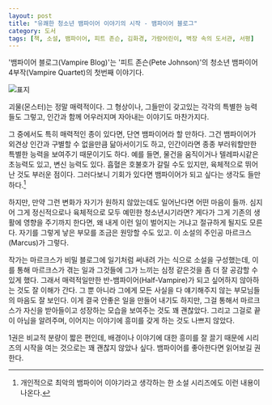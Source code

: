 ```yaml
---
layout: post
title: "유쾌한 청소년 뱀파이어 이야기의 시작 - 뱀파이어 블로그"
category: 도서
tags: [책, 소설, 뱀파이어, 피트 존슨, 김화경, 가람어린이, 벽장 속의 도서관, 서평]
---
```


'뱀파이어 블로그(Vampire Blog)'는
'피트 존슨(Pete Johnson)'의
청소년 뱀파이어 4부작(Vampire Quartet)의 첫번째 이야기다.

![표지](https://lh3.googleusercontent.com/KQOJ2OIJUoC2_qGcRRonhUcrAVpJkMdHMAr37zFsQIOgUyB3QA7H62a1SztNawLiPJvtfuv6nu-QaQ=s480)

괴물(몬스터)는 정말 매력적이다.
그 형상이나, 그들만이 갖고있는 각각의 특별한 능력들도 그렇고,
인간과 함께 어우러지며 자아내는 이야기도 마찬가지다.

그 중에서도 특히 매력적인 종이 있다면, 단연 뱀파이어라 할 만하다.
그건 뱀파이어가 외견상 인간과 구별할 수 없을만큼 닮아서이기도 하고,
인간이라면 종종 부러워할만한 특별한 능력을 보여주기 때문이기도 하다.
예를 들면, 물건을 움직이거나 텔레파시같은 초능력도 있고, 변신 능력도 있다.
흡혈은 호불호가 갈릴 수도 있지만, 육체적으로 뛰어난 것도 부러운 점이다.
그러다보니 기회가 있다면 뱀파이어가 되고 싶다는 생각도 들만하다.[^1]

[^1]: 개인적으로 최악의 뱀파이어 이야기라고 생각하는 한 소설 시리즈에도 이런 내용이 나온다.

하지만, 만약 그런 변화가 자기가 원하지 않았는데도 일어난다면 어떤 마음이 들까.
심지어 그게 정신적으로나 육체적으로 모두 예민한 청소년시기라면?
게다가 그게 기존의 생활에 영향을 주기까지 한다면,
왜 내게 이런 일이 벌어지는 거냐고 절규하게 될지도 모른다.
자기를 그렇게 낳은 부모를 조금은 원망할 수도 있고.
이 소설의 주인공 마르크스(Marcus)가 그렇다.

작가는 마르크스가 비밀 블로그에 일기처럼 써내려 가는 식으로 소설을 구성했는데,
이를 통해 마르크스가 겪는 일과 그것들에 그가 느끼는 심정 같은것을 좀 더 잘 공감할 수 있게 했다.
그래서 매력적일만한 반-뱀파이어(Half-Vampire)가 되고 싶어하지 않아하는 것도 잘 이해가 간다.
그 뿐 아니라 그에게 모든 사실을 다 얘기해주지 않는 부모님들의 마음도 잘 보인다.
이게 결국 안좋은 일을 만들어 내기도 하지만,
그걸 통해서 마르크스가 자신을 받아들이고 성장하는 모습을 보여주는 것도 꽤 괜찮았다.
그리고 그걸로 끝이 아님을 알려주며,
이어지는 이야기에 흥미를 갖게 하는 것도 나쁘지 않았다.

1권은 비교적 분량이 짧은 편인데,
배경이나 이야기에 대한 흥미를 잘 끌기 때문에
시리즈의 시작을 여는 것으로는 꽤 괜찮지 않았나 싶다.
뱀파이어를 좋아한다면 읽어보길 권한다.
